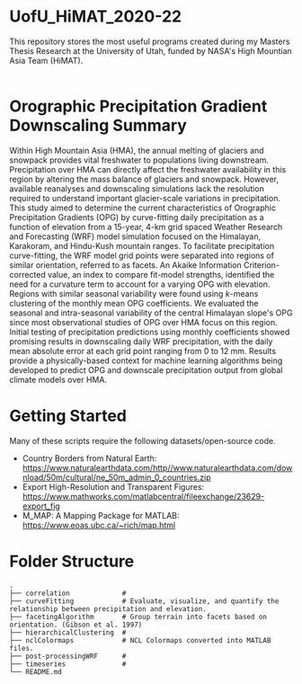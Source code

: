 # UofU_HiMAT_2020-22
This repository stores the most useful programs created during my Masters Thesis Research at the University of Utah, funded by NASA's High Mountian Asia Team (HiMAT). <br /> <br />

# Orographic Precipitation Gradient Downscaling Summary

Within High Mountain Asia (HMA), the annual melting of glaciers and snowpack provides vital freshwater to populations living downstream. Precipitation over HMA can directly affect the freshwater availability in this region by altering the mass balance of glaciers and snowpack. However, available reanalyses and downscaling simulations lack the resolution required to understand important glacier-scale variations in precipitation. This study aimed to determine the current characteristics of Orographic Precipitation Gradients (OPG) by curve-fitting daily precipitation as a function of elevation from a 15-year, 4-km grid spaced Weather Research and Forecasting (WRF) model simulation focused on the Himalayan, Karakoram, and Hindu-Kush mountain ranges. To facilitate precipitation curve-fitting, the WRF model grid points were separated into regions of similar orientation, referred to as facets. An Akaike Information Criterion-corrected value, an index to compare fit-model strengths, identified the need for a curvature term to account for a varying OPG with elevation. Regions with similar seasonal variability were found using $k$-means clustering of the monthly mean OPG coefficients. We evaluated the seasonal and intra-seasonal variability of the central Himalayan slope's OPG since most observational studies of OPG over HMA focus on this region. Initial testing of precipitation predictions using monthly coefficients showed promising results in downscaling daily WRF precipitation, with the daily mean absolute error at each grid point ranging from 0 to 12 mm. Results provide a physically-based context for machine learning algorithms being developed to predict OPG and downscale precipitation output from global climate models over HMA.


# Getting Started

 Many of these scripts require the following datasets/open-source code.

* Country Borders from Natural Earth: <br />
https://www.naturalearthdata.com/http//www.naturalearthdata.com/download/50m/cultural/ne_50m_admin_0_countries.zip <br />
* Export High-Resolution and Transparent Figures: <br />
https://www.mathworks.com/matlabcentral/fileexchange/23629-export_fig <br />
* M_MAP: A Mapping Package for MATLAB: <br />
https://www.eoas.ubc.ca/~rich/map.html


# Folder Structure
    .
    ├── correlation             #
    ├── curveFitting            # Evaluate, visualize, and quantify the relationship between precipitation and elevation.
    ├── facetingAlgorithm       # Group terrain into facets based on orientation. (Gibson et al. 1997)
    ├── hierarchicalClustering  #
    ├── nclColormaps            # NCL Colormaps converted into MATLAB files.
    ├── post-processingWRF      #
    ├── timeseries              #
    └── README.md                 
